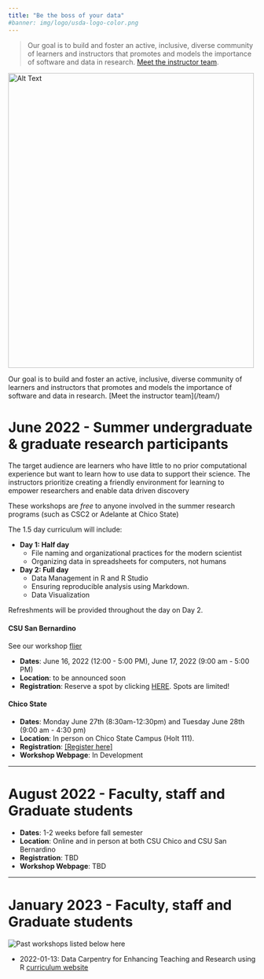 ```yaml
---
title: "Be the boss of your data"
#banner: img/logo/usda-logo-color.png
---
```


> Our goal is to build and foster an active, inclusive, diverse community of learners and instructors that promotes and models the importance of software and data in research. [Meet the instructor team](/team/). 


<div class="container">
    <img src="https://datacarpentry.org/images//DC_room3.jpg" class="myImage" alt="Alt Text" width="500" height="600"/>
    <p>Our goal is to build and foster an active, inclusive, diverse community of learners and instructors that promotes and models the importance of software and data in research. [Meet the instructor team](/team/)</p>
</div>

    

# June 2022 - Summer undergraduate & graduate research participants

The target audience are learners who have little to no prior computational experience but want to learn how to use data to support their science. The instructors prioritize creating a friendly environment for learning to empower researchers and enable data driven discovery

These workshops are _free_ to anyone involved in the summer research programs (such as CSC2 or Adelante at Chico State)

The 1.5 day curriculum will include:


* **Day 1: Half day**
  * File naming and organizational practices for the modern scientist
  * Organizing data in spreadsheets for computers, not humans
* **Day 2: Full day**
  * Data Management in R and R Studio
  * Ensuring reproducible analysis using Markdown.
  * Data Visualization
  
Refreshments will be provided throughout the day on Day 2.


#### CSU San Bernardino
See our workshop [flier](/WorkshopFlyers/Flyer-Summer-2022-CSUSB.png)

* **Dates**: June 16, 2022 (12:00 - 5:00 PM), June 17, 2022 (9:00 am - 5:00 PM)
* **Location**: to be announced soon
* **Registration**: Reserve a spot by clicking  [HERE](https://forms.gle/9H6LVk1mkQPNj9hQ9). Spots are limited! 


#### Chico State

* **Dates**:  Monday June 27th (8:30am-12:30pm) and Tuesday June 28th (9:00 am - 4:30 pm)
* **Location**: In person on Chico State Campus (Holt 111).
* **Registration**: [[Register here]](https://forms.gle/g26QTxUqZARzeM2cA)
* **Workshop Webpage**: In Development

---

# August 2022 - Faculty, staff and Graduate students

* **Dates**:  1-2 weeks before fall semester
* **Location**: Online and in person at both CSU Chico and CSU San Bernardino
* **Registration**: TBD
* **Workshop Webpage**: TBD

---

# January 2023 - Faculty, staff and Graduate students



<img src="static/img/workshops/past_workshop_banner.png" alt="Past workshops listed below here" />

* 2022-01-13: Data Carpentry for Enhancing Teaching and Research using R [curriculum website](https://project-da-fanh.github.io/2022-01-13-dafanh-online/)
